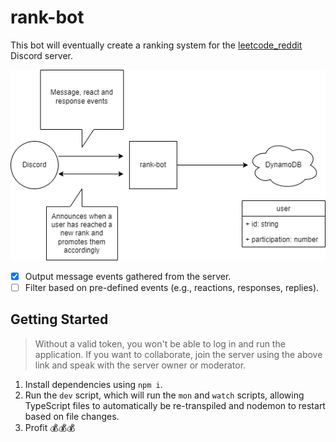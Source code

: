 # rank-bot

This bot will eventually create a ranking system for the [leetcode_reddit](https://discord.gg/B45J8HKNth) Discord server.

![rank-bot v1 diagram][]

[rank-bot v1 diagram]: images/rank-bot.drawio.png

- [x] Output message events gathered from the server.
- [ ] Filter based on pre-defined events (e.g., reactions, responses, replies).

## Getting Started

> Without a valid token, you won't be able to log in and run the application. If you want to collaborate, join the server using the above link and speak with the server owner or moderator.

1. Install dependencies using `npm i`.
2. Run the `dev` script, which will run the `mon` and `watch` scripts, allowing TypeScript files to automatically be re-transpiled and nodemon to restart based on file changes.
3. Profit 💰💰💰
